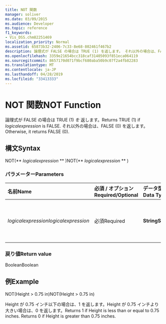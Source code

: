 ```yaml
---
title: NOT 関数
manager: soliver
ms.date: 03/09/2015
ms.audience: Developer
ms.topic: reference
f1_keywords:
- Vis_DSS.chm82251469
localization_priority: Normal
ms.assetid: 65873b32-2406-7c33-8e68-802461f467b2
description: 論理式が FALSE の場合は TRUE (1) を返します。 それ以外の場合は、FALSE (0) を返します。
ms.openlocfilehash: 3359e21654bcc318caf31405093f851eca064119
ms.sourcegitcommit: 8657170d071f9bcf680aba50b9c07f2a4fb82283
ms.translationtype: MT
ms.contentlocale: ja-JP
ms.lasthandoff: 04/28/2019
ms.locfileid: "33413333"
---
```

# <a name="not-function"></a><span data-ttu-id="17e82-104">NOT 関数</span><span class="sxs-lookup"><span data-stu-id="17e82-104">NOT Function</span></span>

<span data-ttu-id="17e82-105">論理式が FALSE の場合は TRUE (1)  _を_ 返します。</span><span class="sxs-lookup"><span data-stu-id="17e82-105">Returns TRUE (1) if  _logicalexpression_ is FALSE.</span></span> <span data-ttu-id="17e82-106">それ以外の場合は、FALSE (0) を返します。</span><span class="sxs-lookup"><span data-stu-id="17e82-106">Otherwise, it returns FALSE (0).</span></span> 
  
## <a name="syntax"></a><span data-ttu-id="17e82-107">構文</span><span class="sxs-lookup"><span data-stu-id="17e82-107">Syntax</span></span>

<span data-ttu-id="17e82-108">NOT(\*\* *logicalexpression* \*\* )</span><span class="sxs-lookup"><span data-stu-id="17e82-108">NOT(\*\* *logicalexpression* \*\* )</span></span> 
  
### <a name="parameters"></a><span data-ttu-id="17e82-109">パラメーター</span><span class="sxs-lookup"><span data-stu-id="17e82-109">Parameters</span></span>

|<span data-ttu-id="17e82-110">**名前**</span><span class="sxs-lookup"><span data-stu-id="17e82-110">**Name**</span></span>|<span data-ttu-id="17e82-111">**必須 / オプション**</span><span class="sxs-lookup"><span data-stu-id="17e82-111">**Required/Optional**</span></span>|<span data-ttu-id="17e82-112">**データ型**</span><span class="sxs-lookup"><span data-stu-id="17e82-112">**Data Type**</span></span>|<span data-ttu-id="17e82-113">**説明**</span><span class="sxs-lookup"><span data-stu-id="17e82-113">**Description**</span></span>|
|:-----|:-----|:-----|:-----|
| <span data-ttu-id="17e82-114">_logicalexpression_</span><span class="sxs-lookup"><span data-stu-id="17e82-114">_logicalexpression_</span></span> <br/> |<span data-ttu-id="17e82-115">必須</span><span class="sxs-lookup"><span data-stu-id="17e82-115">Required</span></span>  <br/> |<span data-ttu-id="17e82-116">**String**</span><span class="sxs-lookup"><span data-stu-id="17e82-116">**String**</span></span> <br/> |<span data-ttu-id="17e82-117">評価する論理式を指定します。</span><span class="sxs-lookup"><span data-stu-id="17e82-117">The logical expression to evaluate.</span></span>  <br/> |
   
### <a name="return-value"></a><span data-ttu-id="17e82-118">戻り値</span><span class="sxs-lookup"><span data-stu-id="17e82-118">Return value</span></span>

<span data-ttu-id="17e82-119">Boolean</span><span class="sxs-lookup"><span data-stu-id="17e82-119">Boolean</span></span>
  
## <a name="example"></a><span data-ttu-id="17e82-120">例</span><span class="sxs-lookup"><span data-stu-id="17e82-120">Example</span></span>

<span data-ttu-id="17e82-121">NOT(Height \> 0.75 in)</span><span class="sxs-lookup"><span data-stu-id="17e82-121">NOT(Height \> 0.75 in)</span></span> 
  
<span data-ttu-id="17e82-p103">Height が 0.75 インチ以下の場合は、1 を返します。Height が 0.75 インチより大きい場合は、0 を返します。</span><span class="sxs-lookup"><span data-stu-id="17e82-p103">Returns 1 if Height is less than or equal to 0.75 inches. Returns 0 if Height is greater than 0.75 inches.</span></span> 
  

